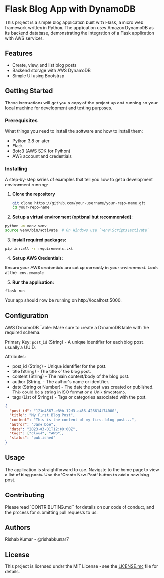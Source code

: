 # Flask Blog App with DynamoDB

This project is a simple blog application built with Flask, a micro web framework written in Python. The application uses Amazon DynamoDB as its backend database, demonstrating the integration of a Flask application with AWS services.

## Features

- Create, view, and list blog posts
- Backend storage with AWS DynamoDB
- Simple UI using Bootstrap

## Getting Started

These instructions will get you a copy of the project up and running on your local machine for development and testing purposes.

### Prerequisites

What things you need to install the software and how to install them:

- Python 3.8 or later
- Flask
- Boto3 (AWS SDK for Python)
- AWS account and credentials

### Installing

A step-by-step series of examples that tell you how to get a development environment running:

1. **Clone the repository**

   ```bash
   git clone https://github.com/your-username/your-repo-name.git
   cd your-repo-name
   ```

2. **Set up a virtual environment (optional but recommended)**:

  ```bash
  python -m venv venv
  source venv/bin/activate  # On Windows use `venv\Scripts\activate`
  ```

3. **Install required packages:**

  ```bash
  pip install -r requirements.txt
  ```

4. **Set up AWS Credentials:**

Ensure your AWS credentials are set up correctly in your environment.
Look at the `.env.example`

5. **Run the application:**

  ``` bash
  flask run
  ```

Your app should now be running on http://localhost:5000.

## Configuration

AWS DynamoDB Table: Make sure to create a DynamoDB table with the required schema.

Primary Key:
`post_id` (String) - A unique identifier for each blog post, usually a UUID.

Attributes:

- post_id (String) - Unique identifier for the post.
- title (String) - The title of the blog post.
- content (String) - The main content/body of the blog post.
- author (String) - The author's name or identifier.
- date (String or Number) - The date the post was created or published. This could be a string in ISO format or a Unix timestamp.
- tags (List of Strings) - Tags or categories associated with the post.

``` json
{
  "post_id": "123e4567-e89b-12d3-a456-426614174000",
  "title": "My First Blog Post",
  "content": "This is the content of my first blog post...",
  "author": "Jane Doe",
  "date": "2023-03-01T12:00:00Z",
  "tags": ["Cloud", "AWS"],
  "status": "published"
}
```

## Usage

The application is straightforward to use. Navigate to the home page to view a list of blog posts. Use the 'Create New Post' button to add a new blog post.

## Contributing

Please read `CONTRIBUTING.md`` for details on our code of conduct, and the process for submitting pull requests to us.

## Authors

Rishab Kumar - @rishabkumar7

## License

This project is licensed under the MIT License - see the [LICENSE.md](LICENSE) file for details.
